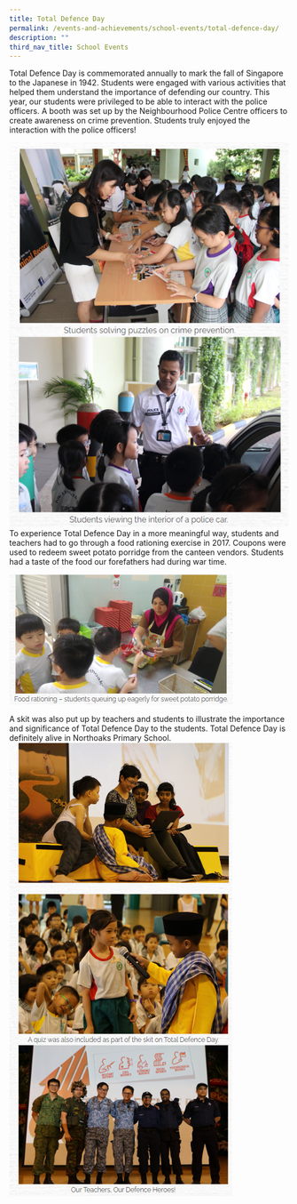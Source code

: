 ```yaml
---
title: Total Defence Day
permalink: /events-and-achievements/school-events/total-defence-day/
description: ""
third_nav_title: School Events
---
```

Total Defence Day is commemorated annually to mark the fall of Singapore to the Japanese in 1942. Students were engaged with various activities that helped them understand the importance of defending our country. This year, our students were privileged to be able to interact with the police officers. A booth was set up by the Neighbourhood Police Centre officers to create awareness on crime prevention. Students truly enjoyed the interaction with the police officers!

![](/images/td1.png)
To experience Total Defence Day in a more meaningful way, students and teachers had to go through a food rationing exercise in 2017. Coupons were used to redeem sweet potato porridge from the canteen vendors. Students had a taste of the food our forefathers had during war time.

![](/images/td2.png)

A skit was also put up by teachers and students to illustrate the importance and significance of Total Defence Day to the students. Total Defence Day is definitely alive in Northoaks Primary School.
![](/images/td3.png)



